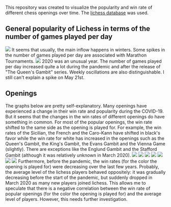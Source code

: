 This repository was created to visualize the popularity and win rate of different chess openings over time. The [lichess database](https://database.lichess.org/#standard_games) was used.
## General popularity of Lichess in terms of the number of games played per day
![](graphs/TotalGames.png)
It seems that usually, the main inflow happens in winters. Some spikes in the number of games played per day are associated with Marathon Tournaments.
![](graphs/TotalGames2020.png)
2020 was an unusual year. The number of games played per day increased quite a lot during the pandemic and after the release of "The Queen's Gambit" series. Weekly oscillations are also distinguishable. I still can't explain a spike on May 21st.
## Openings
The graphs below are pretty self-explanatory. Many openings have experienced a change in their win rate and popularity during the COVID-19. But it seems that the changes in the win rates of different openings do have something in common. For most of the popular openings, the win rate shifted to the same side as the opening is played for. For example, the win rates of the Sicilian, the French and the Caro-Kann have shifted in black's favor while the win rate for white has increased in the openings such as the Queen's Gambit, the King's Gambit, the Evans Gambit and the Vienna Game (slightly).
There are exceptions like the Englund Gambit and the Stafford Gambit (although it was relatively unknown in March 2020).
![](graphs/SicilianWinRate.png)
![](graphs/FrenchWinRate.png)
![](graphs/Caro-KannWinRate.png)
![](graphs/QGWinRate.png)
![](graphs/KingsGambitWinRate.png)
![](graphs/EvansWinRate.png)
![](graphs/ViennaWinRate.png)
Furthermore, before the pandemic, the win rates (for the color the opening is played for) were decreasing over the last few years. Probably, the average level of the lichess players behaved oppositely: it was gradually decreasing before the start of the pandemic, but suddenly dropped in March 2020 as many new players joined lichess. This allows me to speculate that there is a negative correlation between the win rate of popular openings (for the color the opening is played for) and the average level of players. However, this needs further investigation.
